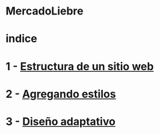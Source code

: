 # MercadoLiebre
# indice
# 1 - [Estructura de un sitio web](https://github.com/Shezedeth/MercadoLiebre/tree/Estructura-de-un-sitio-web)
# 2 - [Agregando estilos](https://github.com/Shezedeth/MercadoLiebre/tree/Agregando-estilos)
# 3 - [Diseño adaptativo](https://github.com/Shezedeth/MercadoLiebre/tree/Dise%C3%B1o-adaptativo)
